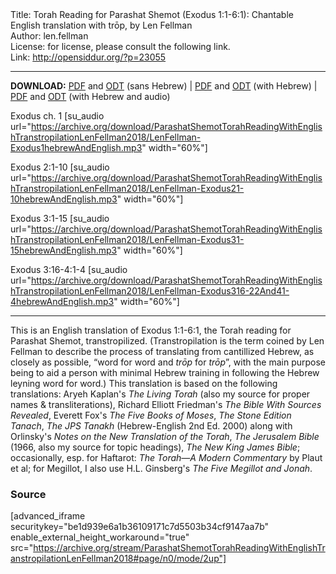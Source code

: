 <html>
<head></head>
<body>
Title: Torah Reading for Parashat Shemot (Exodus 1:1-6:1): Chantable English translation with trōp, by Len Fellman<br />
Author: len.fellman<br />
License: for license, please consult the following link.<br />
Link: <a href="http://opensiddur.org/?p=23055">http://opensiddur.org/?p=23055</a>
<p />
<hr />

<style type="text/css" media="all">.printfriendly {display: none!important;}</style>

<strong>DOWNLOAD:</strong> <a href="https://archive.org/download/ParashatShemotTorahReadingWithEnglishTranstropilationLenFellman2018/Parashat%20Shemot%20Torah%20Reading%20%28Exodus%201v1-6v1%29%20in%20English%20transtropilation%20%28Len%20Fellman%202018%29%20-%20english%20only.pdf">PDF</a> and <a href="https://archive.org/download/ParashatShemotTorahReadingWithEnglishTranstropilationLenFellman2018/Parashat%20Shemot%20Torah%20Reading%20%28Exodus%201v1-6v1%29%20in%20English%20transtropilation%20%28Len%20Fellman%202018%29%20-%20english%20only.odt">ODT</a> (sans Hebrew) | <a href="https://archive.org/download/ParashatShemotTorahReadingWithEnglishTranstropilationLenFellman2018/Parashat%20Shemot%20Torah%20Reading%20%28Exodus%201v1-6v1%29%20in%20English%20transtropilation%20%28Len%20Fellman%202018%29.pdf">PDF</a> and <a href="https://archive.org/download/ParashatShemotTorahReadingWithEnglishTranstropilationLenFellman2018/Parashat%20Shemot%20Torah%20Reading%20%28Exodus%201v1-6v1%29%20in%20English%20transtropilation%20%28Len%20Fellman%202018%29.odt">ODT</a> (with Hebrew) | <a href="https://archive.org/download/ParashatShemotTorahReadingWithEnglishTranstropilationLenFellman2018/Parashat%20Shemot%20Torah%20Reading%20%28Exodus%201v1-6v1%29%20in%20English%20transtropilation%20with%20audio%20%28Len%20Fellman%202018%29.pdf">PDF</a> and <a href="https://archive.org/download/ParashatShemotTorahReadingWithEnglishTranstropilationLenFellman2018/Parashat%20Shemot%20Torah%20Reading%20%28Exodus%201v1-6v1%29%20in%20English%20transtropilation%20with%20audio%20%28Len%20Fellman%202018%29.odt">ODT</a> (with Hebrew and audio)

Exodus ch. 1 [su_audio url="https://archive.org/download/ParashatShemotTorahReadingWithEnglishTranstropilationLenFellman2018/LenFellman-Exodus1hebrewAndEnglish.mp3" width="60%"]

Exodus 2:1-10 [su_audio url="https://archive.org/download/ParashatShemotTorahReadingWithEnglishTranstropilationLenFellman2018/LenFellman-Exodus21-10hebrewAndEnglish.mp3" width="60%"]

Exodus 3:1-15 [su_audio url="https://archive.org/download/ParashatShemotTorahReadingWithEnglishTranstropilationLenFellman2018/LenFellman-Exodus31-15hebrewAndEnglish.mp3" width="60%"]

Exodus 3:16-4:1-4 [su_audio url="https://archive.org/download/ParashatShemotTorahReadingWithEnglishTranstropilationLenFellman2018/LenFellman-Exodus316-22And41-4hebrewAndEnglish.mp3" width="60%"]

<hr />

This is an English translation of Exodus 1:1-6:1, the Torah reading for Parashat Shemot, transtropilized. (Transtropilation is the term coined by Len Fellman to describe the process of translating from cantillized Hebrew, as closely as possible, “word for word and <em>trōp</em> for <em>trōp</em>”, with the main purpose being to aid a person with minimal Hebrew training in following the Hebrew leyning word for word.) This translation is based on the following translations: Aryeh Kaplan's <em>The Living Torah</em> (also my source for proper names & transliterations), Richard Elliott Friedman's <em>The Bible With Sources Revealed</em>, Everett Fox's <em>The Five Books of Moses</em>, <em>The Stone Edition Tanach</em>, <em>The JPS Tanakh</em> (Hebrew-English 2nd Ed. 2000) along with Orlinsky's <em>Notes on the New Translation of the Torah</em>, <em>The Jerusalem Bible</em> (1966, also my source for topic headings), <em>The New King James Bible</em>; occasionally, esp. for Haftarot: <em>The Torah—A Modern Commentary</em> by Plaut et al; for Megillot, I also use H.L. Ginsberg's <em>The Five Megillot and Jonah</em>.

<h3>Source</h3>

[advanced_iframe securitykey="be1d939e6a1b36109171c7d5503b34cf9147aa7b" enable_external_height_workaround="true" src="https://archive.org/stream/ParashatShemotTorahReadingWithEnglishTranstropilationLenFellman2018#page/n0/mode/2up"]
</body>
</html>